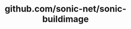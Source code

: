 ---
layout: post
title: github.com/sonic-net/sonic-buildimage
categories: link
tags: [انگلیسی, برنامه‌نویسی]
---